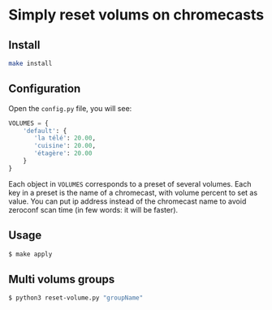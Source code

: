 # Simply reset volums on chromecasts

## Install
```bash
make install
```

## Configuration
Open the ``config.py`` file, you will see:
```python
VOLUMES = {
    'default': {
       'la télé': 20.00,
       'cuisine': 20.00,
       'étagère': 20.00
    }
}
```

Each object in ``VOLUMES`` corresponds to a preset of several volumes.
Each key in a preset is the name of a chromecast, with volume percent to set as value.
You can put ip address instead of the chromecast name to avoid zeroconf scan time (in few words: it will be faster).

## Usage
```bash
$ make apply
```

## Multi volums groups
```bash
$ python3 reset-volume.py "groupName"
```
